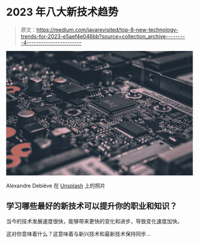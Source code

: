 # 2023 年八大新技术趋势

> 原文：<https://medium.com/javarevisited/top-8-new-technology-trends-for-2023-e5aef4e046bb?source=collection_archive---------4----------------------->

![](img/959cd9156c70b81e067671bf052c43b8.png)

Alexandre Debiève 在 [Unsplash](https://unsplash.com?utm_source=medium&utm_medium=referral) 上的照片

## 学习哪些最好的新技术可以提升你的职业和知识？

当今的技术发展速度很快，能够带来更快的变化和进步，导致变化速度加快。

这对你意味着什么？这意味着与新兴技术和最新技术保持同步…